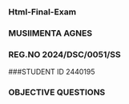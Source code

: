 ### Html-Final-Exam
### MUSIIMENTA AGNES            
### REG.NO   2024/DSC/0051/SS            
###STUDENT ID      2440195
### OBJECTIVE QUESTIONS


